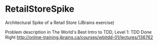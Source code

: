 # RetailStoreSpike
Architectural Spike of a Retail Store (JBrains exercise)

Problem description in The World's Best Intro to TDD, Level 1: TDD Done Right
http://online-training.jbrains.ca/courses/wbitdd-01/lectures/136762

